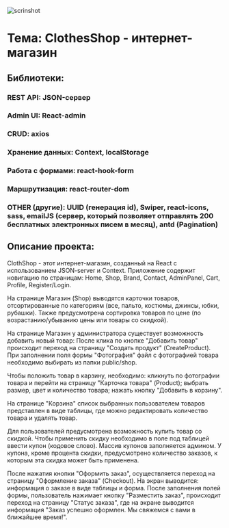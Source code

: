 ![scrinshot](https://github.com/Natali0258/ClothShop/blob/master/src/images/ClothesShopCollage.png)

# Тема: ClothesShop - интернет-магазин

## Библиотеки:
### REST API: JSON-сервер
### Admin UI: React-admin
### CRUD: axios
### Хранение данных: Context, localStorage
### Работа с формами: react-hook-form
### Маршрутизация: react-router-dom
### OTHER (другие): UUID (генерация id), Swiper, react-icons, sass, emailJS (сервер, который позволяет отправлять 200 бесплатных электронных писем в месяц), antd (Pagination)

## Описание проекта: 
ClothShop - этот интернет-магазин, созданный на React с использованием JSON-server и Context. 
Приложение содержит новигацию по страницам: Home, Shop, Brand, Contact, AdminPanel, Cart, Profile, Register/Login.

На странице Магазин (Shop) выводятся карточки товаров, отсортированные по категориям (все, пальто, костюмы, джинсы, юбки, рубашки). Также предусмотрена сортировка товаров по цене (по возрастанию/убыванию цены или товары со скидкой).

На странице Магазин у администратора существует возможность добавить новый товар: После клика по кнопке "Добавить товар" происходит переход на страницу "Создать продукт" (CreateProduct). При заполнении поля формы "Фотография" файл с фотографией товара необходимо выбирать из папки public/shop.

Чтобы положить товар в карзину, необходимо: кликнуть по фотографии товара и перейти на страницу "Карточка товара" (Product); выбрать размер, цвет и количество товара; нажать кнопку "Добавить в корзину".

На странице "Корзина" список выбранных пользователем товаров представлен в виде таблицы, где можно редактировать количество товара и удалять товар. 

Для пользователей предусмотрена возможность купить товар со скидкой. Чтобы применить скидку необходимо в поле под таблицей ввести купон (кодовое слово). Массив купонов заполняется админом. У купона, кроме процента скидки, предусмотрено количество заказов, к которым эта скидка может быть применена.

После нажатия кнопки "Оформить заказ", осуществляется переход на страницу "Оформление заказа" (Checkout). На экран выводится: информация о заказе в виде таблицы и форма. После заполнения полей формы, пользователь нажимает кнопку "Разместить заказ", происходит переход на страницу "Статус заказа", где на экране выводится информация "Заказ успешно оформлен. Мы свяжемся с вами в ближайшее время!". 

